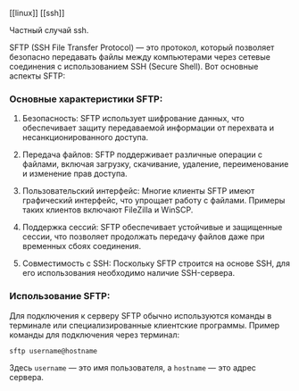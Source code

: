 [[linux]]
[[ssh]]

Частный случай ssh.

SFTP (SSH File Transfer Protocol) — это протокол, который позволяет безопасно передавать файлы между компьютерами через сетевые соединения с использованием SSH (Secure Shell). Вот основные аспекты SFTP:

### Основные характеристики SFTP:

1. Безопасность: SFTP использует шифрование данных, что обеспечивает защиту передаваемой информации от перехвата и несанкционированного доступа.

2. Передача файлов: SFTP поддерживает различные операции с файлами, включая загрузку, скачивание, удаление, переименование и изменение прав доступа.

3. Пользовательский интерфейс: Многие клиенты SFTP имеют графический интерфейс, что упрощает работу с файлами. Примеры таких клиентов включают FileZilla и WinSCP.

4. Поддержка сессий: SFTP обеспечивает устойчивые и защищенные сессии, что позволяет продолжать передачу файлов даже при временных сбоях соединения.

5. Совместимость с SSH: Поскольку SFTP строится на основе SSH, для его использования необходимо наличие SSH-сервера.

### Использование SFTP:

Для подключения к серверу SFTP обычно используются команды в терминале или специализированные клиентские программы. Пример команды для подключения через терминал:

```bash
sftp username@hostname
```

Здесь `username` — это имя пользователя, а `hostname` — это адрес сервера.
